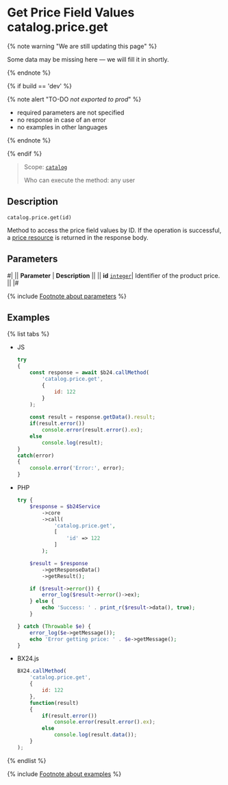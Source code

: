 # Get Price Field Values catalog.price.get

{% note warning "We are still updating this page" %}

Some data may be missing here — we will fill it in shortly.

{% endnote %}

{% if build == 'dev' %}

{% note alert "TO-DO _not exported to prod_" %}

- required parameters are not specified
- no response in case of an error
- no examples in other languages
  
{% endnote %}

{% endif %}

> Scope: [`catalog`](../../scopes/permissions.md)
>
> Who can execute the method: any user

## Description

```http
catalog.price.get(id)
```

Method to access the price field values by ID. If the operation is successful, a [price resource](resource.md) is returned in the response body.

## Parameters

#|
|| **Parameter** | **Description** ||
|| **id** 
[`integer`](../../data-types.md)| Identifier of the product price. ||
|#

{% include [Footnote about parameters](../../../_includes/required.md) %}

## Examples

{% list tabs %}

- JS

    ```js
    try
    {
    	const response = await $b24.callMethod(
    		'catalog.price.get',
    		{
    			id: 122
    		}
    	);
    	
    	const result = response.getData().result;
    	if(result.error())
    		console.error(result.error().ex);
    	else
    		console.log(result);
    }
    catch(error)
    {
    	console.error('Error:', error);
    }
    ```

- PHP

    ```php
    try {
        $response = $b24Service
            ->core
            ->call(
                'catalog.price.get',
                [
                    'id' => 122
                ]
            );
    
        $result = $response
            ->getResponseData()
            ->getResult();
    
        if ($result->error()) {
            error_log($result->error()->ex);
        } else {
            echo 'Success: ' . print_r($result->data(), true);
        }
    
    } catch (Throwable $e) {
        error_log($e->getMessage());
        echo 'Error getting price: ' . $e->getMessage();
    }
    ```

- BX24.js

    ```js
    BX24.callMethod(
        'catalog.price.get',
        {
            id: 122
        },
        function(result)
        {
            if(result.error())
                console.error(result.error().ex);
            else
                console.log(result.data());
        }
    );
    ```

{% endlist %}

{% include [Footnote about examples](../../../_includes/examples.md) %}
